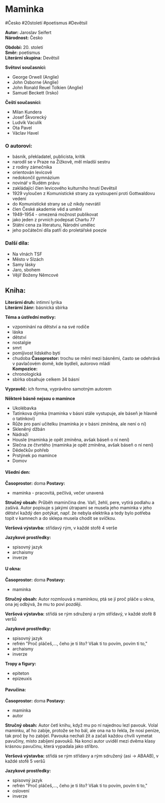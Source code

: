 # Maminka
#Česko #20století #poetismus #Devětsil

**Autor:** Jaroslav Seifert  
**Národnost:** Česko  

**Období:** 20\. století  
**Směr:** poetismus  
**Literární skupina:** Devětsil  

**Světoví současníci:**  
- George Orwell (Anglie)
- John Osborne (Anglie)
- John Ronald Reuel Tolkien (Anglie)
- Samuel Beckett (Irsko)

**Čeští současníci:**  
- Milan Kundera
- Josef Škvorecký
- Ludvík Vaculík
- Ota Pavel
- Václav Havel

### O autorovi:  
- básník, překladatel, publicista, kritik
- narodil se v Praze na Žižkově, měl mladší sestru
- z rodiny zámečníka
- orientován levicově
- nedokončil gymnázium
- novinář v Rudém právu
- zakládající člen levicového kulturního hnutí Devětsil
- 1929 vyloučen z Komunistické strany za vystoupení proti Gottwaldovu vedení
- do Komunistické strany se už nikdy nevrátil
- člen České akademie věd a umění
- 1949-1954 - omezená možnost publikovat
- jako jeden z prvních podepsat Chartu 77
- Státní cena za literaturu, Národní umělec
- jeho počáteční díla patří do proletářské poezie

### Další díla:  
- Na vlnách TSF
- Město v Slzách
- Samy lásky
- Jaro, sbohem
- Vějíř Boženy Němcové

## Kniha:  

**Literární druh:** intimní lyrika  
**Literární žánr:** básnická sbírka  

**Téma a ústřední motivy:**  
- vzpomínání na dětství a na své rodiče
- láska
- dětství
- nostalgie
- smrt
- pomíjivost lidského bytí
- chudoba
**Časoprostor:** trochu se mění mezi básněmi, často se odehrává v pavlačovém domě, kde bydleli, autorovo mládí  
**Kompozice:**  
- chronologická
- sbírka obsahuje celkem 34 básní

**Vypravěč:** ich forma, vyprávěno samotným autorem

**Některé básně nejsou o mamince**
- Ukolébavka
- Tatínkova dýmka (maminka v básni stále vystupuje, ale báseň je hlavně o tatínkovi)
- Růže pro paní učitelku (maminka je v básni zmíněna, ale není o ní)
- Skleněný džbán
- Nádraží
- Housle (maminka je opět zmíněna, avšak báseň o ní není)
- Slečna ze čtvrtého (maminka je opět zmíněna, avšak báseň o ní není)
- Dědečkův pohřeb
- Prstýnek po mamince
- Domov

#### Všední den:
**Časoprostor:** doma
**Postavy:**  
- maminka - pracovitá, pečlivá, večer unavená

**Stručný obsah:** 
Průběh maminčina dne. Vaří, žehlí, pere, vytírá podlahu a zašívá. Autor popisuje s jakými útrapami se musela jeho maminka v jeho dětství každý den potýkat, např. že nebyla elektrika a tedy bylo potřeba topit v kamnech a do sklepa musela chodit se svíčkou.

**Veršová výstavba:** střídavý rým, v každé stofě 4 verše

**Jazykové prostředky:** 
- spisovný jazyk
- archaismy
- inverze


#### U okna:
**Časoprostor:** doma
**Postavy:**  
- maminka 

**Stručný obsah:** 
Autor rozmlouvá s maminkou, ptá se jí proč pláče u okna, ona jej odbývá, že mu to poví později.

**Veršová výstavba:** střídá se rým sdružený a rým střídavý, v každé stofě 8 veršů

**Jazykové prostředky:** 
- spisovný jazyk
- refrén "Proč pláčeš,..., čeho je ti líto? Však ti to povím, povím ti to,"
- archaismy
- inverze  

**Tropy a figury:** 
- epiteton
- epizeuxis


#### Pavučina:
**Časoprostor:** doma
**Postavy:**  
- maminka 
- autor

**Stručný obsah:** 
Autor četl knihu, když mu po ní najednou lezl pavouk. Volal maminku, ať ho zabije, protože se ho bál, ale ona na to řekla, že nosí peníze, tak proč by ho zabíjel. Pavouka nechali žít a začali každou chvíli vymetat pavučiny, místo zabíjení pavouků. Na konci autor uviděl mezi dvěma klasy krásnou pavučinu, která vypadala jako stříbro.

**Veršová výstavba:** střídá se rým střídavy a rým sdružený (asi → ABAAB), v každé stofě 5 veršů

**Jazykové prostředky:** 
- spisovný jazyk
- refrén "Proč pláčeš,..., čeho je ti líto? Však ti to povím, povím ti to,"
- oslovení
- inverze  